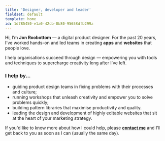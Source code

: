 ```yaml
---
title: 'Designer, developer and leader'
fieldset: default
template: home
id: 1d785450-e1a0-42cb-8b80-95658dfb299a
---
```

Hi, I’m **Jon Roobottom** — a digital product designer. For the past 20 years, I've worked hands-on and led teams in creating **apps** and **websites** that people love. 

I help organisations succeed through design — empowering you with tools and techniques to supercharge creativity long after I've left.

### I help by...

* guiding product design teams in fixing problems with their processes and culture;
* running workshops that unleash creativity and empower you to solve problems quickly;
* building pattern libraries that maximise productivity and quality. 
* leading the design and development of highly editable websites that sit at the heart of your marketing strategy.

If you'd like to know more about how I could help, please **[contact me](/contact)** and I'll get back to you as soon as I can (usually the same day).